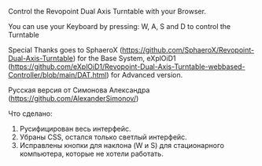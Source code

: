 Control the Revopoint Dual Axis Turntable with your Browser.

You can use your Keyboard by pressing: W, A, S and D to control the Turntable

Special Thanks goes to SphaeroX (https://github.com/SphaeroX/Revopoint-Dual-Axis-Turntable) for the Base System, eXplOiD1 (https://github.com/eXplOiD1/Revopoint-Dual-Axis-Turntable-webbased-Controller/blob/main/DAT.html) for Advanced version.

Русская версия от Симонова Александра (https://github.com/AlexanderSimonov/) 

Что сделано:
1. Русифицирован весь интерфейс.
2. Убраны CSS, остался только светлый интерфейс.
3. Исправлены кнопки для наклона (W и S) для стационарного компьютера, которые не хотели работать.


